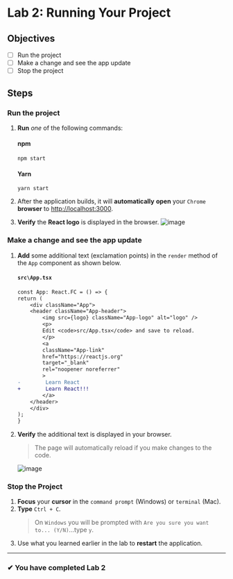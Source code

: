 # Lab 2: Running Your Project

## Objectives

- [ ] Run the project
- [ ] Make a change and see the app update
- [ ] Stop the project

## Steps

### Run the project

1. **Run** _one_ of the following commands:
   #### npm
   ```shell
   npm start
   ```
   #### Yarn
   ```shell
   yarn start
   ```
2. After the application builds, it will **automatically** **open** your `Chrome` **browser** to [http://localhost:3000](http://localhost:3000).

3. **Verify** the **React logo** is displayed in the browser.
   ![image](https://user-images.githubusercontent.com/1474579/64879243-94ca5c00-d623-11e9-8a5d-36a1fd96c50d.png)

### Make a change and see the app update

1. **Add** some additional text (exclamation points) in the `render` method of the `App` component as shown below.
   #### `src\App.tsx`
    ```diff
    const App: React.FC = () => {
    return (
        <div className="App">
        <header className="App-header">
            <img src={logo} className="App-logo" alt="logo" />
            <p>
            Edit <code>src/App.tsx</code> and save to reload.
            </p>
            <a
            className="App-link"
            href="https://reactjs.org"
            target="_blank"
            rel="noopener noreferrer"
            >
    -        Learn React
    +        Learn React!!!
            </a>
        </header>
        </div>
    );
    }
    ```

2. **Verify** the additional text is displayed in your browser.   

   > The page will automatically reload if you make changes to the code.

   ![image](https://user-images.githubusercontent.com/1474579/64879510-233edd80-d624-11e9-9a9d-0182cfe8a56f.png)

### Stop the Project

1. **Focus** your **cursor** in the `command prompt` (Windows) or `terminal` (Mac).
2. **Type** `Ctrl + C`.
   > On `Windows` you will be prompted with `Are you sure you want to... (Y/N)`...type `y`.
3. Use what you learned earlier in the lab to **restart** the application.

---

### &#10004; You have completed Lab 2
